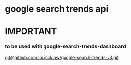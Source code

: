 # google search trends api
# IMPORTANT

### to be used with google-search-trends-dashboard
[git@github.com:louiscklaw/google-search-trends-v3.git](git@github.com:louiscklaw/google-search-trends-v3.git)
